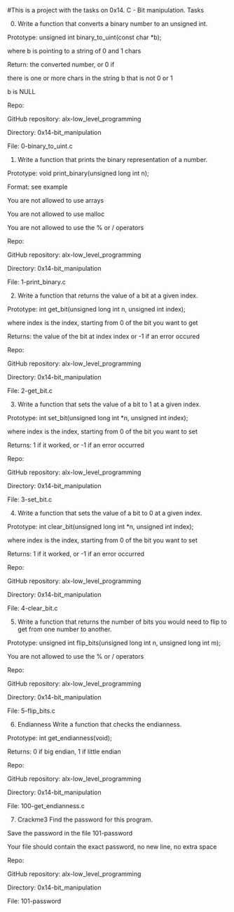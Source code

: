 #This is a project with the tasks on 0x14. C - Bit manipulation.
Tasks

0. Write a function that converts a binary number to an unsigned int.


Prototype: unsigned int binary_to_uint(const char *b);

where b is pointing to a string of 0 and 1 chars

Return: the converted number, or 0 if

there is one or more chars in the string b that is not 0 or 1

b is NULL

Repo:



GitHub repository: alx-low_level_programming

Directory: 0x14-bit_manipulation

File: 0-binary_to_uint.c

1. Write a function that prints the binary representation of a number.


Prototype: void print_binary(unsigned long int n);

Format: see example

You are not allowed to use arrays

You are not allowed to use malloc

You are not allowed to use the % or / operators

Repo:



GitHub repository: alx-low_level_programming

Directory: 0x14-bit_manipulation

File: 1-print_binary.c

2. Write a function that returns the value of a bit at a given index.



Prototype: int get_bit(unsigned long int n, unsigned int index);

where index is the index, starting from 0 of the bit you want to get

Returns: the value of the bit at index index or -1 if an error occured

Repo:



GitHub repository: alx-low_level_programming

Directory: 0x14-bit_manipulation

File: 2-get_bit.c

3. Write a function that sets the value of a bit to 1 at a given index.


Prototype: int set_bit(unsigned long int *n, unsigned int index);

where index is the index, starting from 0 of the bit you want to set

Returns: 1 if it worked, or -1 if an error occurred

Repo:


GitHub repository: alx-low_level_programming

Directory: 0x14-bit_manipulation

File: 3-set_bit.c

4. Write a function that sets the value of a bit to 0 at a given index.


Prototype: int clear_bit(unsigned long int *n, unsigned int index);

where index is the index, starting from 0 of the bit you want to set

Returns: 1 if it worked, or -1 if an error occurred

Repo:

GitHub repository: alx-low_level_programming

Directory: 0x14-bit_manipulation

File: 4-clear_bit.c

5. Write a function that returns the number of bits you would need to flip to get from one number to another.


Prototype: unsigned int flip_bits(unsigned long int n, unsigned long int m);

You are not allowed to use the % or / operators

Repo:


GitHub repository: alx-low_level_programming

Directory: 0x14-bit_manipulation

File: 5-flip_bits.c

6. Endianness
Write a function that checks the endianness.

Prototype: int get_endianness(void);

Returns: 0 if big endian, 1 if little endian

Repo:


GitHub repository: alx-low_level_programming

Directory: 0x14-bit_manipulation

File: 100-get_endianness.c

7. Crackme3
Find the password for this program.


Save the password in the file 101-password

Your file should contain the exact password, no new line, no extra space

Repo:



GitHub repository: alx-low_level_programming

Directory: 0x14-bit_manipulation

File: 101-password
